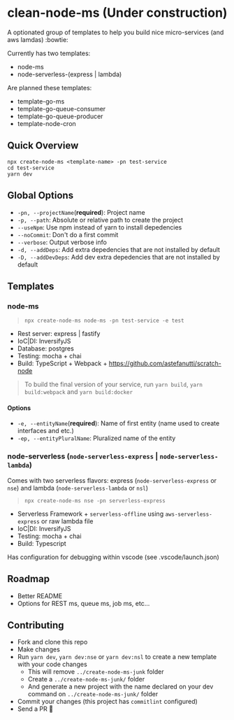 # clean-node-ms (Under construction)

A optionated group of templates to help you build nice micro-services (and aws lamdas) :bowtie:

Currently has two templates:

- node-ms
- node-serverless-(express | lambda)

Are planned these templates:

- template-go-ms
- template-go-queue-consumer
- template-go-queue-producer
- template-node-cron

## Quick Overview

```
npx create-node-ms <template-name> -pn test-service
cd test-service
yarn dev
```

## Global Options

- `-pn, --projectName`(**required**): Project name
- `-p, --path`: Absolute or relative path to create the project
- `--useNpm`: Use npm instead of yarn to install depedencies
- `--noCommit`: Don't do a first commit
- `--verbose`: Output verbose info
- `-d, --addDeps`: Add extra depedencies that are not installed by default
- `-D, --addDevDeps`: Add dev extra depedencies that are not installed by default

## Templates

### node-ms

> `npx create-node-ms node-ms -pn test-service -e test`

- Rest server: express | fastify
- IoC|DI: InversifyJS
- Database: postgres
- Testing: mocha + chai
- Build: TypeScript + Webpack + https://github.com/astefanutti/scratch-node

> To build the final version of your service, run `yarn build`, `yarn build:webpack` and `yarn build:docker`

#### Options

- `-e, --entityName`(**required**): Name of first entity (name used to create interfaces and etc.)
- `-ep, --entityPluralName`: Pluralized name of the entity

### node-serverless (`node-serverless-express` | `node-serverless-lambda`)

Comes with two serverless flavors: express (`node-serverless-express` or `nse`) and lambda (`node-serverless-lambda` or `nsl`)

> `npx create-node-ms nse -pn serverless-express`

- Serverless Framework + `serverless-offline` using `aws-serverless-express` or raw lambda file
- IoC|DI: InversifyJS
- Testing: mocha + chai
- Build: Typescript

Has configuration for debugging within vscode (see .vscode/launch.json)

## Roadmap

- Better README
- Options for REST ms, queue ms, job ms, etc...

## Contributing

- Fork and clone this repo
- Make changes
- Run `yarn dev`, `yarn dev:nse` or `yarn dev:nsl` to create a new template with your code changes
  - This will remove `../create-node-ms-junk` folder
  - Create a `../create-node-ms-junk/` folder
  - And generate a new project with the name declared on your dev command on `../create-node-ms-junk/` folder
- Commit your changes (this project has `commitlint` configured)
- Send a PR :rocket:
